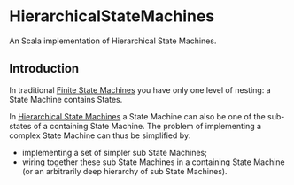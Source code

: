 # HierarchicalStateMachines

An Scala implementation of Hierarchical State Machines.

## Introduction
In traditional [Finite State Machines](http://en.wikipedia.org/wiki/Finite-state_machine) you have only one level of nesting: a State Machine contains States.

In [Hierarchical State Machines](http://www.barrgroup.com/Embedded-Systems/How-To/Introduction-Hierarchical-State-Machines) a State Machine can also be one of the sub-states of a containing State Machine. The problem of implementing a complex State Machine can thus be simplified by:
* implementing a set of simpler sub State Machines;
* wiring together these sub State Machines in a containing State Machine (or an arbitrarily deep hierarchy of sub State Machines).

